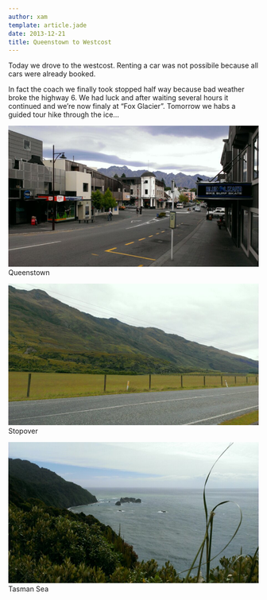 ```yaml
---
author: xam
template: article.jade
date: 2013-12-21
title: Queenstown to Westcost
---
```


Today we drove to the westcost. Renting a car was not possibile because all cars were already booked.

In fact the coach we finally took stopped half way because bad weather broke the highway 6. We had 
luck and after waiting several hours it continued and we’re now finaly at “Fox Glacier”. Tomorrow 
we habs a guided tour hike through the ice…

![Photo](img1.jpg)
Queenstown

![Photo](img2.jpg)
Stopover

![Photo](img3.jpg)
Tasman Sea
